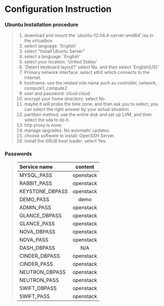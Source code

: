 # Configuration Instruction

### Ubuntu Installation procedure

>  1. download and mount the 'ubuntu-12.04.4-server-amd64' iso in the virtualbox  
>  2. select language: 'English'  
>  3. select "Install Ubuntu Server"  
>  4. select a language: 'English'  
>  5. select your location: 'United States'  
>  6. 'Detect keyboard layout?' select No, and then select 'English(US)' 
>  7. Primary network interface: select ethX which connects to the internet.  
>  8. hostname: use the related role name such as controller, network, compute1, compute2  
>  9. user and password: cloud:cloud  
>  10. encrypt your home directory: select No  
>  11. maybe it will probe the time zone, and then ask you to select, you can select the right answer by your actual situation.  
>  12. partition method: use the entire disk and set up LVM, and then select the sda to do it.  
>  13. http proxy is none.  
>  14. manage upgrades: No automatic updates.  
>  15. choose software to install: OpenSSH Server.  
>  16. install the GRUB boot loader: select Yes.  
> 


### Passwords
> | Service name | content |
> | :----------- | :-----: |
> | MYSQL_PASS | openstack |
> | RABBIT_PASS | openstack |
> | KEYSTONE_DBPASS | openstack |
> | DEMO_PASS | demo |
> | ADMIN_PASS | openstack |
> | GLANCE_DBPASS | openstack |
> | GLANCE_PASS | openstack |
> | NOVA_DBPASS | openstack |
> | NOVA_PASS | openstack |
> | DASH_DBPASS | N/A |
> | CINDER_DBPASS | openstack |
> | CINDER_PASS | openstack |
> | NEUTRON_DBPASS | openstack |
> | NEUTRON_PASS | openstack |
> | SWIFT_DBPASS | openstack |
> | SWIFT_PASS | openstack |

